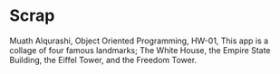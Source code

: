 # Scrap
Muath Alqurashi, Object Oriented Programming, HW-01,
This app is a collage of four famous landmarks; The White House, the Empire State Building, the Eiffel Tower, and the Freedom Tower. 
